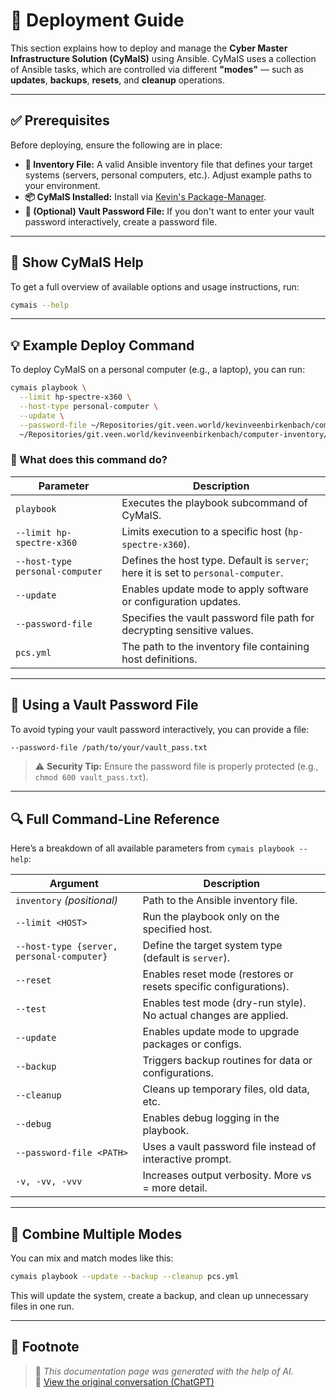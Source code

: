 # 🚀 Deployment Guide

This section explains how to deploy and manage the **Cyber Master Infrastructure Solution (CyMaIS)** using Ansible. CyMaIS uses a collection of Ansible tasks, which are controlled via different **"modes"** — such as **updates**, **backups**, **resets**, and **cleanup** operations.

---

## ✅ Prerequisites

Before deploying, ensure the following are in place:

- **🧭 Inventory File:** A valid Ansible inventory file that defines your target systems (servers, personal computers, etc.). Adjust example paths to your environment.
- **📦 CyMaIS Installed:** Install via [Kevin's Package-Manager](https://github.com/kevinveenbirkenbach/package-manager).
- **🔐 (Optional) Vault Password File:** If you don't want to enter your vault password interactively, create a password file.

---

## 📘 Show CyMaIS Help

To get a full overview of available options and usage instructions, run:

```bash
cymais --help
```

---

## 💡 Example Deploy Command

To deploy CyMaIS on a personal computer (e.g., a laptop), you can run:

```bash
cymais playbook \
  --limit hp-spectre-x360 \
  --host-type personal-computer \
  --update \
  --password-file ~/Repositories/git.veen.world/kevinveenbirkenbach/computer-inventory/.pass/general.txt \
  ~/Repositories/git.veen.world/kevinveenbirkenbach/computer-inventory/pcs.yml
```

### 🧠 What does this command do?

| Parameter | Description |
|----------|-------------|
| `playbook` | Executes the playbook subcommand of CyMaIS. |
| `--limit hp-spectre-x360` | Limits execution to a specific host (`hp-spectre-x360`). |
| `--host-type personal-computer` | Defines the host type. Default is `server`; here it is set to `personal-computer`. |
| `--update` | Enables update mode to apply software or configuration updates. |
| `--password-file` | Specifies the vault password file path for decrypting sensitive values. |
| `pcs.yml` | The path to the inventory file containing host definitions. |

---

## 🔐 Using a Vault Password File

To avoid typing your vault password interactively, you can provide a file:

```bash
--password-file /path/to/your/vault_pass.txt
```

> ⚠️ **Security Tip:** Ensure the password file is properly protected (e.g., `chmod 600 vault_pass.txt`).

---

## 🔍 Full Command-Line Reference

Here’s a breakdown of all available parameters from `cymais playbook --help`:

| Argument | Description |
|----------|-------------|
| `inventory` *(positional)* | Path to the Ansible inventory file. |
| `--limit <HOST>` | Run the playbook only on the specified host. |
| `--host-type {server, personal-computer}` | Define the target system type (default is `server`). |
| `--reset` | Enables reset mode (restores or resets specific configurations). |
| `--test` | Enables test mode (dry-run style). No actual changes are applied. |
| `--update` | Enables update mode to upgrade packages or configs. |
| `--backup` | Triggers backup routines for data or configurations. |
| `--cleanup` | Cleans up temporary files, old data, etc. |
| `--debug` | Enables debug logging in the playbook. |
| `--password-file <PATH>` | Uses a vault password file instead of interactive prompt. |
| `-v, -vv, -vvv` | Increases output verbosity. More `v`s = more detail. |

---

## 🔧 Combine Multiple Modes

You can mix and match modes like this:

```bash
cymais playbook --update --backup --cleanup pcs.yml
```

This will update the system, create a backup, and clean up unnecessary files in one run.

---

## 📝 Footnote

> 📄 *This documentation page was generated with the help of AI.*  
> 🤖 [View the original conversation (ChatGPT)](https://chatgpt.com/share/67ecfe25-3fb8-800f-923d-8cd3fc4efd2f)